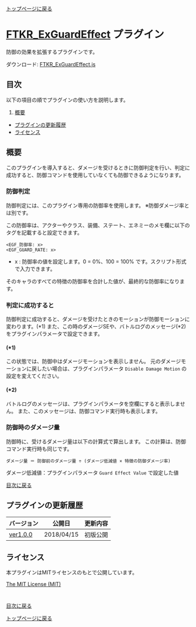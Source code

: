 [トップページに戻る](README.md)

# [FTKR_ExGuardEffect](FTKR_ExGuardEffect.js) プラグイン

防御の効果を拡張するプラグインです。

ダウンロード: [FTKR_ExGuardEffect.js](https://raw.githubusercontent.com/futokoro/RPGMaker/master/FTKR_ExGuardEffect.js)

## 目次

以下の項目の順でプラグインの使い方を説明します。
1. [概要](#概要)
* [プラグインの更新履歴](#プラグインの更新履歴)
* [ライセンス](#ライセンス)

## 概要

このプラグインを導入すると、ダメージを受けるときに防御判定を行い、判定に成功すると、防御コマンドを使用していなくても防御できるようになります。

### 防御判定
防御判定には、このプラグイン専用の防御率を使用します。
※防御ダメージ率とは別です。

この防御率は、アクターやクラス、装備、ステート、エネミーのメモ欄に以下のタグを記載すると設定できます。
```
<EGF_防御率: x>
<EGF_GUARD_RATE: x>
```
* x : 防御率の値を設定します。0 = 0%、100 = 100% です。スクリプト形式で入力できます。

そのキャラのすべての特徴の防御率を合計した値が、最終的な防御率になります。

### 判定に成功すると
防御判定に成功すると、ダメージを受けたときのモーションが防御モーションに変わります。(*1)
また、この時のダメージSEや、バトルログのメッセージ(*2)をプラグインパラメータで設定できます。

#### (*1)
この状態では、防御中はダメージモーションを表示しません。
元のダメージモーションに戻したい場合は、プラグインパラメータ `Disable Damage Motion` の設定を変えてください。

#### (*2)
バトルログのメッセージは、プラグインパラメータを空欄にすると表示しません。
また、このメッセージは、防御コマンド実行時も表示します。


### 防御時のダメージ量
防御時に、受けるダメージ量は以下の計算式で算出します。
この計算は、防御コマンド実行時も同じです。
```
ダメージ量 ＝ 防御前のダメージ量 ÷ (ダメージ低減値 × 特徴の防御ダメージ率)
```
ダメージ低減値：プラグインパラメータ `Guard Effect Value` で設定した値

[目次に戻る](#目次)

## プラグインの更新履歴

| バージョン | 公開日 | 更新内容 |
| --- | --- | --- |
| [ver1.0.0](FTKR_ExGuardEffect.js) | 2018/04/15 | 初版公開 |

## ライセンス

本プラグインはMITライセンスのもとで公開しています。

[The MIT License (MIT)](https://opensource.org/licenses/mit-license.php)

#
[目次に戻る](#目次)

[トップページに戻る](README.md)